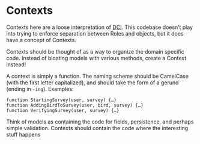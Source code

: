 # Contexts

Contexts here are a loose interpretation of [DCI][0].  This codebase doesn’t play into trying to enforce separation between Roles and objects, but it does have a concept of Contexts.  

Contexts should be thought of as a way to organize the domain specific code.  Instead of bloating models with various methods, create a Context instead!

A context is simply a function.  The naming scheme should be CamelCase (with the first letter capitalized), and should take the form of a gerund (ending in `-ing`).  Examples:

```
function StartingSurvey(user, survey) {…}
function AddingBirdToSurvey(user, bird, survey) {…}
function VerifyingSurvey(user, survey) {…}
```

Think of models as containing the code for fields, persistence, and perhaps simple validation.  Contexts should contain the code where the interesting stuff happens

[0]: http://www.wikiwand.com/en/Data,_context_and_interaction